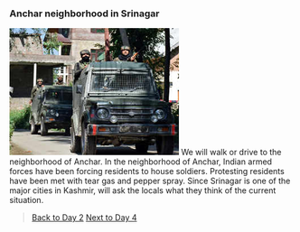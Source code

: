 ### Anchar neighborhood in Srinagar
![day3](../day3.png)
We will walk or drive to the neighborhood of Anchar. In the neighborhood of Anchar, Indian armed forces have been forcing residents to house soldiers. Protesting residents have been met with tear gas and pepper spray. Since Srinagar is one of the major cities in Kashmir, will ask the locals what they think of the current situation.


> [Back to Day 2](day2) [Next to Day 4](day4)
